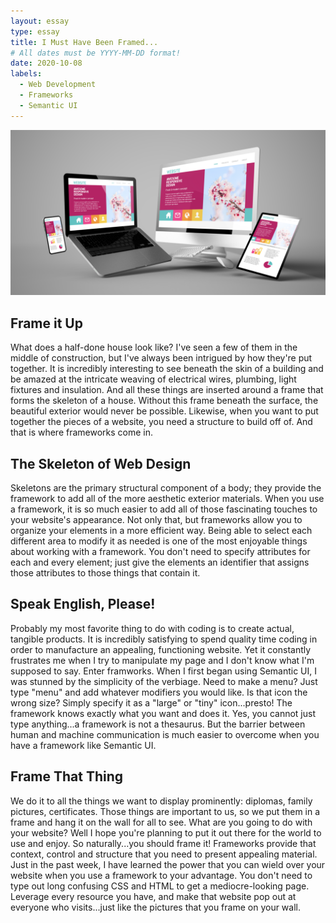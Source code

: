 ```yaml
---
layout: essay
type: essay
title: I Must Have Been Framed...
# All dates must be YYYY-MM-DD format!
date: 2020-10-08
labels:
  - Web Development
  - Frameworks
  - Semantic UI
---
```


<img class="ui medium right floated rounded image" src="../images/web.png">

## Frame it Up

What does a half-done house look like? I've seen a few of them in the middle of construction, but I've always been intrigued by how they're put together. It is incredibly interesting to see beneath the skin of a building and be amazed at the intricate weaving of electrical wires, plumbing, light fixtures and insulation. And all these things are inserted around a frame that forms the skeleton of a house. Without this frame beneath the surface, the beautiful exterior would never be possible. Likewise, when you want to put together the pieces of a website, you need a structure to build off of. And that is where frameworks come in.

## The Skeleton of Web Design

Skeletons are the primary structural component of a body; they provide the framework to add all of the more aesthetic exterior materials. When you use a framework, it is so much easier to add all of those fascinating touches to your website's appearance. Not only that, but frameworks allow you to organize your elements in a more efficient way. Being able to select each different area to modify it as needed is one of the most enjoyable things about working with a framework. You don't need to specify attributes for each and every element; just give the elements an identifier that assigns those attributes to those things that contain it.

## Speak English, Please!

Probably my most favorite thing to do with coding is to create actual, tangible products. It is incredibly satisfying to spend quality time coding in order to manufacture an appealing, functioning website. Yet it constantly frustrates me when I try to manipulate my page and I don't know what I'm supposed to say. Enter framworks. When I first began using Semantic UI, I was stunned by the simplicity of the verbiage. Need to make a menu? Just type "menu" and add whatever modifiers you would like. Is that icon the wrong size? Simply specify it as a "large" or "tiny" icon...presto! The framework knows exactly what you want and does it. Yes, you cannot just type anything...a framework is not a thesaurus. But the barrier between human and machine communication is much easier to overcome when you have a framework like Semantic UI.

## Frame That Thing

We do it to all the things we want to display prominently: diplomas, family pictures, certificates. Those things are important to us, so we put them in a frame and hang it on the wall for all to see. What are you going to do with your website? Well I hope you're planning to put it out there for the world to use and enjoy. So naturally...you should frame it! Frameworks provide that context, control and structure that you need to present appealing material. Just in the past week, I have learned the power that you can wield over your website when you use a framework to your advantage. You don't need to type out long confusing CSS and HTML to get a mediocre-looking page. Leverage every resource you have, and make that website pop out at everyone who visits...just like the pictures that you frame on your wall.

